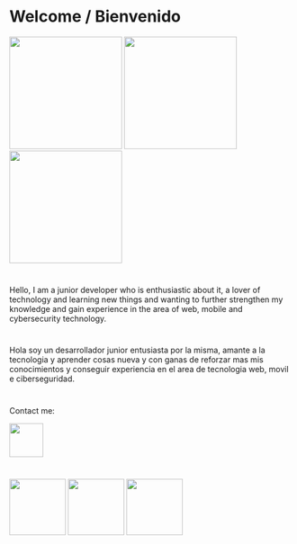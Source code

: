 
<h1>Welcome / Bienvenido</h1>

<img src="https://media.giphy.com/media/y0NFayaBeiWEU/giphy.gif" width="200px"> <img src="https://media.giphy.com/media/bGgsc5mWoryfgKBx1u/giphy.gif" width="200px"> <img src="https://media.giphy.com/media/pzmbXFDiRbEEk1vCtP/giphy.gif" width="200px">
 
 #

Hello, I am a junior developer who is enthusiastic about it, a lover of technology and learning new things and wanting to further strengthen my knowledge and gain experience in the area of web, mobile and cybersecurity technology.

#

Hola soy un desarrollador junior entusiasta por la misma, amante a la tecnologia y aprender cosas nueva y con ganas de reforzar mas mis conocimientos y conseguir experiencia en el area de tecnologia web, movil e ciberseguridad.

#
Contact me:

<a href="https://www.linkedin.com/in/carlos-jose-linares-rodriguez-650462b0/"><img src="https://cdn-icons-png.flaticon.com/512/174/174857.png" width="60px"></a>

#

<img src="https://media.giphy.com/media/hO8uTzEOefFh3Yv5gm/giphy.gif" width="100px"> <img src="https://media.giphy.com/media/kH1DBkPNyZPOk0BxrM/giphy.gif" width="100px">
<img src="https://media.giphy.com/media/zbMRZx113HKBkeCwrm/giphy.gif" width="100px">



